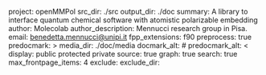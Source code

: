 project: openMMPol
src_dir: ./src
output_dir: ./doc
summary: A library to interface quantum chemical software with atomistic polarizable embedding
author: Molecolab
author_description: Mennucci research group in Pisa.
email: benedetta.mennucci@unipi.it
fpp_extensions: f90
preprocess: true
predocmark: >
media_dir: ./doc/media
docmark_alt: #
predocmark_alt: <
display: public
         protected
         private
source: true
graph: true
search: true
max_frontpage_items: 4
exclude:
exclude_dir:

